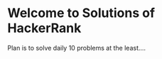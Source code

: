Welcome to Solutions of HackerRank
====================================

Plan is to solve daily 10 problems at the least....
